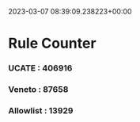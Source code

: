 2023-03-07 08:39:09.238223+00:00
# Rule Counter 
 ### UCATE : 406916

 ### Veneto : 87658

 ### Allowlist : 13929